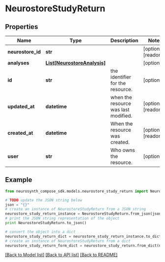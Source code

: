 # NeurostoreStudyReturn


## Properties
Name | Type | Description | Notes
------------ | ------------- | ------------- | -------------
**neurostore_id** | **str** |  | [optional] [readonly] 
**analyses** | [**List[NeurostoreAnalysis]**](NeurostoreAnalysis.md) |  | [optional] 
**id** | **str** | the identifier for the resource. | [optional] 
**updated_at** | **datetime** | when the resource was last modified. | [optional] [readonly] 
**created_at** | **datetime** | When the resource was created. | [optional] [readonly] 
**user** | **str** | Who owns the resource. | [optional] 

## Example

```python
from neurosynth_compose_sdk.models.neurostore_study_return import NeurostoreStudyReturn

# TODO update the JSON string below
json = "{}"
# create an instance of NeurostoreStudyReturn from a JSON string
neurostore_study_return_instance = NeurostoreStudyReturn.from_json(json)
# print the JSON string representation of the object
print NeurostoreStudyReturn.to_json()

# convert the object into a dict
neurostore_study_return_dict = neurostore_study_return_instance.to_dict()
# create an instance of NeurostoreStudyReturn from a dict
neurostore_study_return_form_dict = neurostore_study_return.from_dict(neurostore_study_return_dict)
```
[[Back to Model list]](../README.md#documentation-for-models) [[Back to API list]](../README.md#documentation-for-api-endpoints) [[Back to README]](../README.md)


